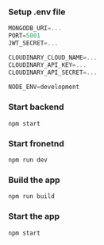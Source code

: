 ### Setup .env file

```js
MONGODB_URI=...
PORT=5001
JWT_SECRET=...

CLOUDINARY_CLOUD_NAME=...
CLOUDINARY_API_KEY=...
CLOUDINARY_API_SECRET=...

NODE_ENV=development
```

### Start backend

```shell
npm start
```

### Start fronetnd

```shell
npm run dev
```
### Build the app

```shell
npm run build
```

### Start the app

```shell
npm start
```
